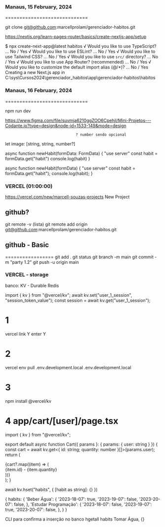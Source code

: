 ### Manaus, 15 February, 2024
=============================

  git clone git@github.com:marcellprolam/gerenciador-habitos.git

  https://nextjs.org/learn-pages-router/basics/create-nextjs-app/setup

  $ npx create-next-app@latest habitos
  √ Would you like to use TypeScript? ... No / Yes
  √ Would you like to use ESLint? ... No / Yes
  √ Would you like to use Tailwind CSS? ... No / Yes
  √ Would you like to use `src/` directory? ... No / Yes
  √ Would you like to use App Router? (recommended) ... No / Yes
  √ Would you like to customize the default import alias (@/*)? ... No / Yes
  Creating a new Next.js app in C:\sys\Cursos2024\gerenciador_habitos\app\gerenciador-habitos\habitos

### Manaus, 16 February, 2024
=============================

  npm run dev

  https://www.figma.com/file/suvmja6210ggZOO6Cpehjl/Mini-Projetos---Codante.io?type=design&node-id=1533-149&mode=design

                                    ? number sendo opcional
  let image: [string, string, number?]


  async function newHabit(formData: FormData) {
    "use server"
    const habit = formData.get("habit")
    console.log(habit)
  }

  async function newHabit(formData) {
    "use server"
    const habit = formData.get("habit");
    console.log(habit);
  }


### VERCEL (01:00:00)
  https://vercel.com/new/marcell-souzas-projects
  New Project

## github?
  git remote -v (lista)
  git remote add origin git@github.com:marcellprolam/gerenciador-habitos.git

## github - Basic
=================
  git add .
  git status
  git branch -m main
  git commit -m "party 1.2"
  git push -u origin main

### VERCEL - storage

  banco: KV - Durable Redis

  import { kv } from "@vercel/kv";
  await kv.set("user_1_session", "session_token_value");
  const session = await kv.get("user_1_session");

# 1
  vercel link
    Y
    enter 
    Y

# 2
  vercel env pull .env.development.local
    .env.development.local

# 3
  npm install @vercel/kv

# 4 app/cart/[user]/page.tsx

  import { kv } from "@vercel/kv";

  export default async function Cart({ params }: { params: { user: string } }) {
    const cart = await kv.get<{ id: string; quantity: number }[]>(params.user);
    return (
      <div>
        {cart?.map((item) => (
          <div key={item.id}>
            {item.id} - {item.quantity}
          </div>
        ))}
      </div>
    );
  }


await kv.hset("habits", { [habit as string]: {} })

{
  habits: {
    'Beber Água': {
      '2023-18-07': true,
      '2023-19-07': false,
      '2023-20-07': false,
    },
    'Estudar Programação': {
      '2023-18-07': false,
      '2023-19-07': true,
      '2023-20-07': false,
    },
  }
}

CLI para confirma a inserção no banco
  hgetall habits
  Tomar Água, {}





